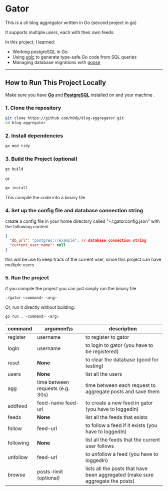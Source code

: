 # Gator

This is a cli blog aggregator written in Go (second project in go)

It supports multiple users, each with their own feeds

In this project, I learned:

-   Working postgreSQL in Go
-   Using [sqlc](https://sqlc.dev/) to generate type-safe Go code from SQL queries
-   Managing database migrations with [goose](https://github.com/pressly/goose)

---

## How to Run This Project Locally

Make sure you have [**Go**](https://go.dev/doc/install) and [**PostgreSQL**](https://learn.microsoft.com/en-us/windows/wsl/tutorials/wsl-database#install-postgresql) installed on and your machine .

### 1. Clone the repository

```bash
git clone https://github.com/h0dy/blog-aggregator.git
cd blog-aggregator
```

### 2. Install dependencies

```bash
go mod tidy
```

### 3. Build the Project (optional)

```bash
go build
```

or

```bash
go install
```

This compile the code into a binary file

### 4. Set up the config file and database connection string

create a config file in your home directory called "~/.gatorconfig.json" with the following content

```JSON
{
  "db_url": "postgres://example", // database connection string
  "current_user_name": null
}
```

this will be use to keep track of the current user, since this project can have multiple users

### 5. Run the project

if you compile the project you can just simply run the binary file

```bash
./gator <command> <arg>
```

Or, run it directly without building:

```bash
go run . <command> <arg>
```

| command   | argument\s                       | description                                                                   |
| --------- | -------------------------------- | ----------------------------------------------------------------------------- |
| register  | username                         | to register to gator                                                          |
| login     | username                         | to login to gator (you have to be registered)                                 |
| reset     | **None**                         | to clear the database (good for testing)                                      |
| users     | **None**                         | list all the users                                                            |
| agg       | time between requests (e.g. 30s) | time between each request to aggregate posts and save them                    |
| addfeed   | feed-name feed-url               | to create a new feed in gator (you have to loggedIn)                          |
| feeds     | **None**                         | list all the feeds that exists                                                |
| follow    | feed-url                         | to follow a feed if it exists (you have to loggedIn)                          |
| following | **None**                         | list all the feeds that the current user follows                              |
| unfollow  | feed-url                         | to unfollow a feed (you have to loggedIn)                                     |
| browse    | posts-limit (optional)           | lists all the posts that have been aggregated (make sure aggregate the posts) |
